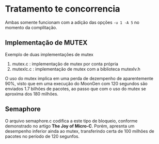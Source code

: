 # Tratamento te concorrencia

Ambas somente funcionam com a adição das opções ```-u 1 -A 5``` no 
momento da complitação. 

## Implementação de MUTEX

Exemplo de duas implementações de mutex

1. mutex.c : implementação de mutex por conta própria
2. mutexlc.c : implementação de mutex com a biblioteca mutexlv.h


O uso do mutex implica em uma perda de dezempenho de aparentemente 
90%, visto que em uma execução do MoonGen com 120 segundos são 
enviados 1.7 bilhões de pacotes, ao passo que com o uso do mutex se 
aproxima dos 180 milhões.


## Semaphore

O arquivo semaphore.c codifica a este tipo de bloqueio, conforme 
demonstrado no artigo **The Joy of Micro-C**. Porém, apresnta um 
desempenho inferior ainda ao mutex, transferindo certa de 100 milhões
de pacotes no período de 120 segunfos.

